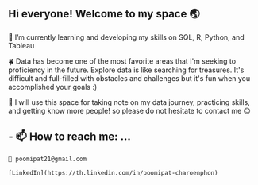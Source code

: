 ## Hi everyone! Welcome to my space 🌏 
🌱 I’m currently learning and developing my skills on SQL, R, Python, and Tableau

🍀 Data has become one of the most favorite areas that I'm seeking to proficiency in the future. Explore data is like searching for treasures. It's difficult and full-filled with obstacles and challenges but it's fun when you accomplished your goals :)

🌟 I will use this space for taking note on my data journey, practicing skills, and getting know more people! so please do not hesitate to contact me :blush:

## - 📫 How to reach me: ...
    
    📧 poomipat21@gmail.com

    [LinkedIn](https://th.linkedin.com/in/poomipat-charoenphon)

<!--
**pondzaz3553/pondzaz3553** is a ✨ _special_ ✨ repository because its `README.md` (this file) appears on your GitHub profile.

Here are some ideas to get you started:

- 🔭 I’m currently working on ...
- 🌱 I’m currently learning ...
- 👯 I’m looking to collaborate on ...
- 🤔 I’m looking for help with ...
- 💬 Ask me about ...
- 📫 How to reach me: ...
- 😄 Pronouns: ...
- ⚡ Fun fact: ...
-->
